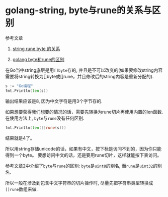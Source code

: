 # golang-string, byte与rune的关系与区别

参考文章

1. [string rune byte 的关系](https://www.golangtc.com/t/528cc004320b52227200000f)

2. [golang byte和rune的区别](https://blog.csdn.net/cscrazybing/article/details/79107412)

在Go当中string底层是用`[]byte`存的, 并且是不可以改变的(如果要修改string内容需要将string转换为[]byte或[]rune，并且修改后的string内容是重新分配的).

```go
s := "Go编程"
fmt.Println(len(s))
```

输出结果应该是8, 因为中文字符是用3个字节存的. 

如果想要获得我们想要的情况的话，需要先转换为rune切片再使用内置的len函数. 在使用方法上, `byte`与`rune`没有任何区别.

```go
fmt.Println(len([]rune(s)))
```

结果就是4了。

所以用string存储unicode的话，如果有中文，按下标是访问不到的，因为你只能得到一个byte。 要想访问中文的话，还是要用rune切片，这样就能按下表访问。

参考文章2中介绍了`byte`与`rune`的区别: `byte`是`uint8`的别名, 而`rune`是`uint32`的别名.

所以一般在涉及到包含中文字符串的切片操作时, 尽量先把字符串类型转换成`[]rune`数组来做.